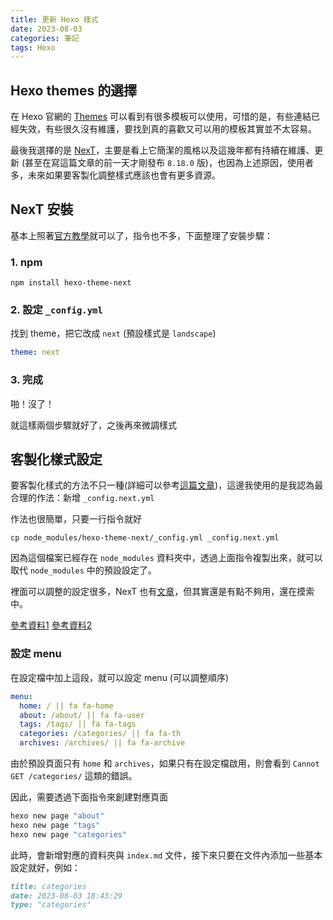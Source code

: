 ```yaml
---
title: 更新 Hexo 樣式
date: 2023-08-03
categories: 筆記
tags: Hexo
---
```


## Hexo themes 的選擇
在 Hexo 官網的 [Themes](https://hexo.io/themes/) 可以看到有很多模板可以使用，可惜的是，有些連結已經失效，有些很久沒有維護，要找到真的喜歡又可以用的模板其實並不太容易。

最後我選擇的是 [NexT](https://github.com/next-theme/hexo-theme-next)，主要是看上它簡潔的風格以及這幾年都有持續在維護、更新 (甚至在寫這篇文章的前一天才剛發布 `8.18.0` 版)，也因為上述原因，使用者多，未來如果要客製化調整樣式應該也會有更多資源。

## NexT 安裝

基本上照著[官方教學](https://theme-next.js.org/docs/getting-started/)就可以了，指令也不多，下面整理了安裝步驟：

### 1. npm
```
npm install hexo-theme-next
```

### 2. 設定 `_config.yml`
找到 theme，把它改成 `next` (預設樣式是 `landscape`)
```yml
theme: next
```

### 3. 完成
啪！沒了！

就這樣兩個步驟就好了，之後再來微調樣式

## 客製化樣式設定
要客製化樣式的方法不只一種(詳細可以參考[這篇文章](https://theme-next.js.org/docs/getting-started/configuration))，這邊我使用的是我認為最合理的作法：新增 `_config.next.yml`

作法也很簡單，只要一行指令就好
```
cp node_modules/hexo-theme-next/_config.yml _config.next.yml
```

因為這個檔案已經存在 `node_modules` 資料夾中，透過上面指令複製出來，就可以取代 `node_modules` 中的預設設定了。

裡面可以調整的設定很多，NexT 也有[文章](https://theme-next.js.org/docs/theme-settings/)，但其實還是有點不夠用，還在摸索中。

[參考資料1](https://blog.juanertu.com/archives/264a3045)
[參考資料2](https://kemushi54.github.io/2019/04/01/%E7%AD%86%E8%A8%98-%E6%89%93%E9%80%A0%E8%87%AA%E5%B7%B1%E7%9A%84-blog%EF%BC%8CHexo-Github-%E4%B9%8B%E4%BA%8C/)

### 設定 menu
在設定檔中加上這段，就可以設定 menu (可以調整順序)
```yml
menu:
  home: / || fa fa-home
  about: /about/ || fa fa-user
  tags: /tags/ || fa fa-tags
  categories: /categories/ || fa fa-th
  archives: /archives/ || fa fa-archive
```
由於預設頁面只有 `home` 和 `archives`，如果只有在設定檔啟用，則會看到 `Cannot GET /categories/` 這類的錯誤。

因此，需要透過下面指令來創建對應頁面
```powershell
hexo new page "about"
hexo new page "tags"
hexo new page "categories"
```

此時，會新增對應的資料夾與 `index.md` 文件，接下來只要在文件內添加一些基本設定就好，例如：
```markdown
title: categories
date: 2023-08-03 18:43:29
type: "categories"
```